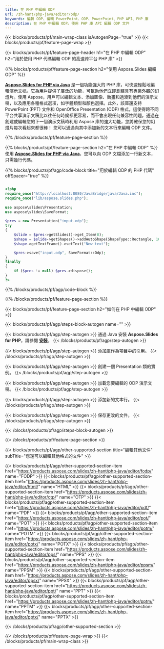 ```yaml
---
title: 在 PHP 中編輯 ODP
url: /zh-hant/php-java/editor/odp/
keywords: 編輯 ODP、編輯 PowerPoint、ODP、PowerPoint、PHP API、PHP 庫
description: 在 PHP 中編輯 ODP。使用 PHP 庫 API 編輯 ODP 文件
---
```


{{< blocks/products/pf/main-wrap-class isAutogenPage="true" >}}
{{< blocks/products/pf/feature-page-wrap >}}

{{< blocks/products/pf/feature-page-header h1="在 PHP 中編輯 ODP" h2="用於使用 PHP 代碼編輯 ODP 的高速跨平台 PHP 庫" >}}

{{% blocks/products/pf/feature-page-section h2="使用 Aspose.Slides 編輯 ODP" %}}

[**Aspose.Slides for PHP via Java**](https://products.aspose.com/slides/zh-hant/php-java/) 是一個功能強大的 PHP 庫，可快速輕鬆地編輯演示文稿。它為用戶提供了廣泛的功能，可幫助他們立即創建具有專業外觀的幻燈片。使用 Aspose，用戶可以編輯文本、添加圖像、動畫和過渡到他們的演示文稿，以及應用各種格式選項，如字體類型和顏色選擇。此外，該庫還支持 PowerPoint (PPT) 文件和 OpenOffice Presentation (ODP) 格式，這使得跨不同平台共享演示文稿比以往任何時候都更容易，而不會出現任何兼容性問題。通過在創建或編輯您的下一個演示文稿時利用 Aspose 庫的強大功能，您將確保您的幻燈片每次看起來都很棒！
您可以通過向其中添加新的文本行來編輯 ODP 文件。 

{{% /blocks/products/pf/feature-page-section %}}

{{% blocks/products/pf/feature-page-section  h2="在 PHP 中編輯 ODP" %}}
使用 [**Aspose.Slides for PHP via Java**](https://products.aspose.com/slides/zh-hant/php-java/)，您可以向 ODP 文檔添加一行新文本，只需幾行代碼。

{{% blocks/products/pf/agp/code-block title="用於編輯 ODP 的 PHP 代碼" offSpacer="true" %}}

```php

<?php
require_once("http://localhost:8080/JavaBridge/java/Java.inc");
require_once("lib/aspose.slides.php");
 
use aspose\slides\Presentation;
use aspose\slides\SaveFormat;
 
$pres = new Presentation("input.odp");
try
{
    $slide = $pres->getSlides()->get_Item(0);     
    $shape = $slide->getShapes()->addAutoShape(ShapeType::Rectangle, 10, 10, 100, 50);
    $shape->getTextFrame()->setText("New text");

    $pres->save("input.odp", SaveFormat::Odp);
}
finally
{
    if ($pres != null) $pres->dispose();
}
?>
```
{{% /blocks/products/pf/agp/code-block %}}

{{% /blocks/products/pf/feature-page-section %}}

{{< blocks/products/pf/feature-page-section  h2="如何在 PHP 中編輯 ODP" >}}

{{< blocks/products/pf/agp/steps-block-autogen name="" >}}


{{< blocks/products/pf/agp/step-autogen >}}
通過 Java 安裝 **Aspose.Slides for PHP**。請參閱 [**安裝**](https://docs.aspose.com/slides/php-java/installation/)。
{{< /blocks/products/pf/agp/step-autogen >}}

{{< blocks/products/pf/agp/step-autogen >}}
添加庫作為項目中的引用。
{{< /blocks/products/pf/agp/step-autogen >}}

{{< blocks/products/pf/agp/step-autogen >}}
創建一個 Presentation 類的實例。
{{< /blocks/products/pf/agp/step-autogen >}}

{{< blocks/products/pf/agp/step-autogen >}}
加載您要編輯的 ODP 演示文稿。
{{< /blocks/products/pf/agp/step-autogen >}}

{{< blocks/products/pf/agp/step-autogen >}}
添加新的文本行。
{{< /blocks/products/pf/agp/step-autogen >}}

{{< blocks/products/pf/agp/step-autogen >}}
保存更改的文件。
{{< /blocks/products/pf/agp/step-autogen >}}

{{< /blocks/products/pf/agp/steps-block-autogen >}}


{{< /blocks/products/pf/feature-page-section >}}

{{< blocks/products/pf/agp/other-supported-section title="編輯其他文件" subTitle="您還可以編輯其他格式的文件" >}}

{{< blocks/products/pf/agp/other-supported-section-item href="https://products.aspose.com/slides/zh-hant/php-java/editor/fodp/" name="FODP" >}}
{{< blocks/products/pf/agp/other-supported-section-item href="https://products.aspose.com/slides/zh-hant/php-java/editor/html/" name="HTML" >}}
{{< blocks/products/pf/agp/other-supported-section-item href="https://products.aspose.com/slides/zh-hant/php-java/editor/otp/" name="OTP" >}}
{{< blocks/products/pf/agp/other-supported-section-item href="https://products.aspose.com/slides/zh-hant/php-java/editor/pdf/" name="PDF" >}}
{{< blocks/products/pf/agp/other-supported-section-item href="https://products.aspose.com/slides/zh-hant/php-java/editor/pot/" name="POT" >}}
{{< blocks/products/pf/agp/other-supported-section-item href="https://products.aspose.com/slides/zh-hant/php-java/editor/potm/" name="POTM" >}}
{{< blocks/products/pf/agp/other-supported-section-item href="https://products.aspose.com/slides/zh-hant/php-java/editor/potx/" name="POTX" >}}
{{< blocks/products/pf/agp/other-supported-section-item href="https://products.aspose.com/slides/zh-hant/php-java/editor/pps/" name="PPS" >}}
{{< blocks/products/pf/agp/other-supported-section-item href="https://products.aspose.com/slides/zh-hant/php-java/editor/ppsm/" name="PPSM" >}}
{{< blocks/products/pf/agp/other-supported-section-item href="https://products.aspose.com/slides/zh-hant/php-java/editor/ppsx/" name="PPSX" >}}
{{< blocks/products/pf/agp/other-supported-section-item href="https://products.aspose.com/slides/zh-hant/php-java/editor/ppt/" name="PPT" >}}
{{< blocks/products/pf/agp/other-supported-section-item href="https://products.aspose.com/slides/zh-hant/php-java/editor/pptm/" name="PPTM" >}}
{{< blocks/products/pf/agp/other-supported-section-item href="https://products.aspose.com/slides/zh-hant/php-java/editor/pptx/" name="PPTX" >}}


{{< /blocks/products/pf/agp/other-supported-section >}}

{{< /blocks/products/pf/feature-page-wrap >}}
{{< /blocks/products/pf/main-wrap-class >}}